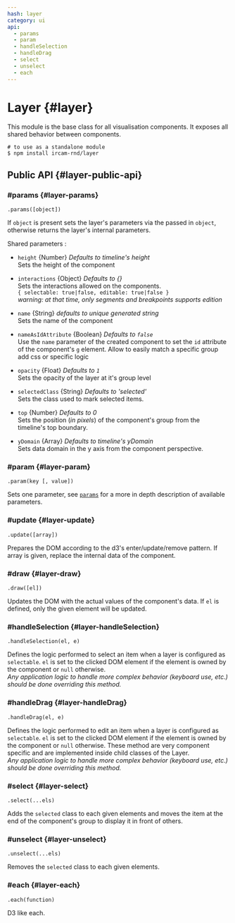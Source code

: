 ```yaml
---
hash: layer
category: ui
api:
  - params
  - param
  - handleSelection
  - handleDrag
  - select
  - unselect
  - each
---
```


# Layer {#layer}

This module is the base class for all visualisation components. It exposes all shared behavior between components.

~~~
# to use as a standalone module
$ npm install ircam-rnd/layer
~~~


## Public API {#layer-public-api}


### #params {#layer-params}

`.params([object])`

If `object` is present sets the layer's parameters via the passed in `object`, otherwise returns the layer's internal parameters.  

Shared parameters :

* `height` {Number} _Defaults to timeline's height_  
  Sets the height of the component  

* `interactions` {Object} _Defaults to {}_  
  Sets the interactions allowed on the components.  
  `{ selectable: true|false, editable: true|false }`  
  _warning: at that time, only segments and breakpoints supports edition_

* `name` {String} _defaults to unique generated string_  
  Sets the name of the component

* `nameAsIdAttribute` {Boolean} _Defaults to `false`_  
  Use the `name` parameter of the created component to set the `id` attribute of the component's `g` element. Allow to easily match a specific group add css or specific logic

* `opacity` {Float} _Defaults to `1`_  
  Sets the opacity of the layer at it's group level  

* `selectedClass` {String} _Defaults to 'selected'_  
  Sets the class used to mark selected items.

* `top` {Number} _Defaults to 0_  
  Sets the position (_in pixels_) of the component's group from the timeline's top boundary.

* `yDomain` {Array} _Defaults to timeline's yDomain_  
  Sets data domain in the y axis from the component perspective.


### #param {#layer-param}

`.param(key [, value])`

Sets one parameter, see [`params`](#layer-params) for a more in depth description of available parameters.


### #update {#layer-update}

`.update([array])`

Prepares the DOM according to the d3's enter/update/remove pattern. If array is given, replace the internal data of the component.


### #draw {#layer-draw}

`.draw([el])`

Updates the DOM with the actual values of the component's data. If `el` is defined, only the given element will be updated.


### #handleSelection {#layer-handleSelection}

`.handleSelection(el, e)`

Defines the logic performed to select an item when a layer is configured as `selectable`. `el` is set to the clicked DOM element if the element is owned by the component or `null` otherwise.  
_Any application logic to handle more complex behavior (keyboard use, etc.) should be done overriding this method._


### #handleDrag {#layer-handleDrag}

`.handleDrag(el, e)`

Defines the logic performed to edit an item when a layer is configured as `selectable`. `el` is set to the clicked DOM element if the element is owned by the component or `null` otherwise. These method are very component specific and are implemented inside child classes of the Layer.  
_Any application logic to handle more complex behavior (keyboard use, etc.) should be done overriding this method._


### #select {#layer-select}

`.select(...els)`

Adds the `selected` class to each given elements and moves the item at the end of the component's group to display it in front of others.


### #unselect {#layer-unselect}

`.unselect(...els)`

Removes the `selected` class to each given elements.

### #each {#layer-each}

`.each(function)`

D3 like each.